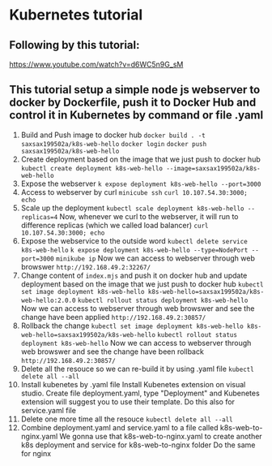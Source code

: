 # Kubernetes tutorial

## Following by this tutorial:
https://www.youtube.com/watch?v=d6WC5n9G_sM

## This tutorial setup a simple node js webserver to docker by Dockerfile, push it to Docker Hub and control it in Kubernetes by command or file .yaml

1. Build and Push image to docker hub
`docker build . -t saxsax199502a/k8s-web-hello`
`docker login`
`docker push saxsax199502a/k8s-web-hello`
2. Create deployment based on the image that we just push to docker hub
`kubectl create deployment k8s-web-hello --image=saxsax199502a/k8s-web-hello`
3. Expose the webserver
`k expose deployment k8s-web-hello --port=3000`
4. Access to webserver by curl
`minicube ssh`
`curl 10.107.54.30:3000; echo`
5. Scale up the deployment
`kubectl scale deployment k8s-web-hello --replicas=4`
Now, whenever we curl to the webserver, it will run to difference replicas (which we called load balancer)
`curl 10.107.54.30:3000; echo`
6. Expose the webservice to the outside word
`kubectl delete service k8s-web-hello`
`k expose deployment k8s-web-hello --type=NodePort --port=3000`
`minikube ip`
Now we can access to webserver through web browswer
`http://192.168.49.2:32267/`
7. Change content of `index.mjs` and push it on docker hub and update deployment based on the image that we just push to docker hub
`kubectl set image deployment k8s-web-hello k8s-web-hello=saxsax199502a/k8s-web-hello:2.0.0`
`kubectl rollout status deployment k8s-web-hello`
Now we can access to webserver through web browswer and see the change have been applied
`http://192.168.49.2:30857/`
8. Rollback the change
`kubectl set image deployment k8s-web-hello k8s-web-hello=saxsax199502a/k8s-web-hello`
`kubectl rollout status deployment k8s-web-hello`
Now we can access to webserver through web browswer and see the change have been rollback
`http://192.168.49.2:30857/`
9. Delete all the resouce so we can re-build it by using .yaml file
`kubectl delete all --all`
10. Install kubenetes by .yaml file
Install Kubenetes extension on visual studio.
Create file deployment.yaml, type "Deployment" and Kubenetes extension will suggest you to use their template.
Do this also for service.yaml file
9. Delete one more time all the resouce
`kubectl delete all --all`
11. Combine deployment.yaml and service.yaml to a file called k8s-web-to-nginx.yaml
We gonna use that k8s-web-to-nginx.yaml to create another k8s deployment and service for k8s-web-to-nginx folder
Do the same for nginx

